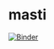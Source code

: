 # masti
[![Binder](https://mybinder.org/badge_logo.svg)](https://mybinder.org/v2/gh/spdarsi/masti/master)
